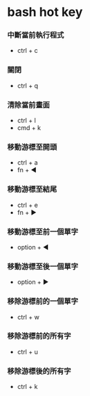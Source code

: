 # bash hot key

### 中斷當前執行程式
- ctrl + c

### 關閉
- ctrl + q

### 清除當前畫面
- ctrl + l
- cmd + k

### 移動游標至開頭
- ctrl + a
- fn + ◀

### 移動游標至結尾
- ctrl + e
- fn + ▶

### 移動游標至前一個單字
- option + ◀

### 移動游標至後一個單字
- option + ▶

### 移除游標前的一個單字
- ctrl + w

### 移除游標前的所有字
- ctrl + u

### 移除游標後的所有字
- ctrl + k

